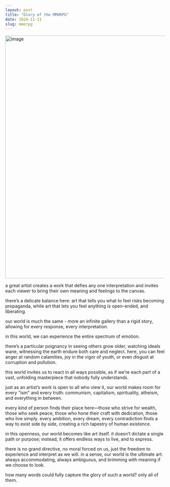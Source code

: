 ```yaml
---
layout: post
title: "Glory of the MMORPG"
date: 2024-11-11
slug: mmorpg
---
```


<img width="768" alt="image" src="https://github.com/user-attachments/assets/8f391d3b-349d-426a-8f95-f7bcff3aca6f">

a great artist creates a work that defies any one interpretation and invites each viewer to bring their own meaning and feelings to the canvas. 

there’s a delicate balance here: art that tells you what to feel risks becoming propaganda, while art that lets you feel anything is open-ended, and liberating. 

our world is much the same - more an infinite gallery than a rigid story, allowing for every response, every interpretation.

in this world, we can experience the entire spectrum of emotion. 

there’s a particular poignancy in seeing others grow older, watching ideals wane, witnessing the earth endure both care and neglect. here, you can feel anger at random calamities, joy in the vigor of youth, or even disgust at corruption and pollution. 

this world invites us to react in all ways possible, as if we're each part of a vast, unfolding masterpiece that nobody fully understands.

just as an artist’s work is open to all who view it, our world makes room for every "ism" and every truth: communism, capitalism, spirituality, atheism, and everything in between. 

every kind of person finds their place here—those who strive for wealth, those who seek peace, those who hone their craft with dedication, those who live simply. every ambition, every dream, every contradiction finds a way to exist side by side, creating a rich tapestry of human existence.

in this openness, our world becomes like art itself. it doesn’t dictate a single path or purpose; instead, it offers endless ways to live, and to express. 

there is no grand directive, no moral forced on us, just the freedom to experience and interpret as we will. in a sense, our world is the ultimate art: always accommodating, always ambiguous, and brimming with meaning if we choose to look.

how many words could fully capture the glory of such a world? only all of them.
